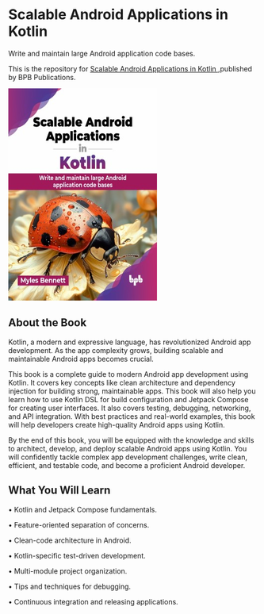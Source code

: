 # Scalable Android Applications in Kotlin

Write and maintain large Android application code bases.

This is the repository for [Scalable Android Applications in Kotlin
](https://bpbonline.com/products/scalable-android-applications-in-kotlin?variant=44126084792520),published by BPB Publications.

<img src="9789365899276.jpg">

## About the Book
Kotlin, a modern and expressive language, has revolutionized Android app development. As the app complexity grows, building scalable and maintainable Android apps becomes crucial. 

This book is a complete guide to modern Android app development using Kotlin. It covers key concepts like clean architecture and dependency injection for building strong, maintainable apps. This book will also help you learn how to use Kotlin DSL for build configuration and Jetpack Compose for creating user interfaces. It also covers testing, debugging, networking, and API integration. With best practices and real-world examples, this book will help developers create high-quality Android apps using Kotlin.

By the end of this book, you will be equipped with the knowledge and skills to architect, develop, and deploy scalable Android apps using Kotlin. You will confidently tackle complex app development challenges, write clean, efficient, and testable code, and become a proficient Android developer.

## What You Will Learn
• Kotlin and Jetpack Compose fundamentals.

• Feature-oriented separation of concerns.

• Clean-code architecture in Android.

• Kotlin-specific test-driven development.

• Multi-module project organization.

• Tips and techniques for debugging.

• Continuous integration and releasing applications.
